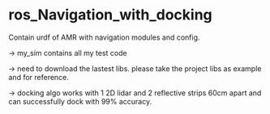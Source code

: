 # ros_Navigation_with_docking

Contain urdf of AMR with navigation modules and config.

-> my_sim contains all my test code

-> need to download the lastest libs. please take the project libs as example and for reference.



-> docking algo works with 1 2D lidar and 2 reflective strips 60cm apart and can successfully dock with 99% accuracy.

